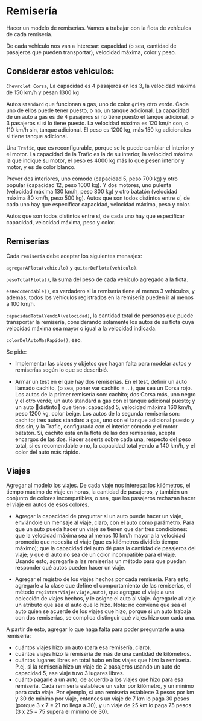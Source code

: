 # Remisería
Hacer un modelo de remiserias. Vamos a trabajar con la flota de vehículos de cada remisería.

De cada vehículo nos van a interesar: capacidad (o sea, cantidad de pasajeros que pueden transportar), velocidad máxima, color y peso.

## Considerar estos vehículos:

`Chevrolet Corsa`, La capacidad  es 4 pasajeros en los 3, la velocidad máxima  de 150 km/h y pesan 1300 kg

Autos `standard` que funcionan a gas, uno de color `gris`y otro verde. Cada uno de ellos puede tener puesto, o no, un tanque adicional. La capacidad de un auto a gas es de 4 pasajeros si no tiene puesto el tanque adicional, o 3 pasajeros si sí lo tiene puesto. La velocidad máxima es 120 km/h con, o 110 km/h sin, tanque adicional. El peso es 1200 kg, más 150 kg adicionales si tiene tanque adicional.

Una `Trafic`, que es reconfigurable, porque se le puede cambiar el interior y el motor. La capacidad de la Trafic es la de su interior, la velocidad máxima la que indique su motor, el peso es 4000 kg más lo que pesen interior y motor, y es de color blanco.

Prever dos interiores, uno cómodo (capacidad 5, peso 700 kg) y otro popular (capacidad 12, peso 1000 kg). Y dos motores, uno pulenta (velocidad máxima 130 km/h, peso 800 kg) y otro batatón (velocidad máxima 80 km/h, peso 500 kg).
Autos que son todos distintos entre sí, de cada uno hay que especificar capacidad, velocidad máxima, peso y color.

Autos que son todos distintos entre sí, de cada uno hay que especificar capacidad, velocidad máxima, peso y color.

## Remiserias 

Cada `remisería` debe aceptar los siguientes mensajes:

`agregarAFlota(vehiculo)` y `quitarDeFlota(vehiculo)`.

`pesoTotalFlota()`, la suma del peso de cada vehículo agregado a la flota.

`esRecomendable()`, es verdadero si la remisería tiene al menos 3 vehículos, y además, todos los vehículos registrados en la remisería pueden ir al menos a 100 km/h.

`capacidadTotalYendoA(velocidad)`, la cantidad total de personas que puede transportar la remisería, considerando solamente los autos de su flota cuya velocidad máxima sea mayor o igual a la velocidad indicada.

`colorDelAutoMasRapido()`, eso.

Se pide:

- Implementar las clases y objetos que hagan falta para modelar autos y remiserías según lo que se describió.

- Armar un test en el que hay dos remiserías.
En el test, definir un auto llamado cachito, (o sea, poner var cachito = ...), que sea un Corsa rojo.
Los autos de la primer remisería son: cachito; dos Corsa más, uno negro y el otro verde; un auto standard a gas con el tanque adicional puesto; y un auto distinto que tiene: capacidad 5, velocidad máxima 160 km/h, peso 1200 kg, color beige.
Los autos de la segunda remisería son: cachito; tres autos standard a gas, uno con el tanque adicional puesto y dos sin, y la Trafic, configurada con el interior cómodo y el motor batatón.
Sí, cachito está en la flota de las dos remiserías, acepta encargos de las dos.
Hacer asserts sobre cada una, respecto del peso total, si es recomendable o no, la capacidad total yendo a 140 km/h, y el color del auto más rápido.

## Viajes
Agregar al modelo los viajes. De cada viaje nos interesa: los kilómetros, el tiempo máximo de viaje en horas, la cantidad de pasajeros, y también un conjunto de colores incompatibles, o sea, que los pasajeros rechazan hacer el viaje en autos de esos colores.

- Agregar la capacidad de preguntar si un auto puede hacer un viaje, enviándole un mensaje al viaje, claro, con el auto como parámetro. Para que un auto pueda hacer un viaje se tienen que dar tres condiciones: que la velocidad máxima sea al menos 10
km/h mayor a la velocidad promedio que necesita el viaje (que es kilómetros dividido tiempo máximo); que la capacidad del auto dé para la cantidad de pasajeros del viaje; y que el auto no sea de un color incompatible para el viaje.
Usando esto, agregarle a las remiserías un método para que puedan responder qué autos pueden hacer un viaje.

- Agregar el registro de los viajes hechos por cada remisería. Para esto, agregarle a la clase que define el comportamiento de las remiserías, el método `registrarViaje(viaje,auto)`, que agregue el viaje a una colección de viajes hechos, y le asigne el auto al viaje. Agregarle al viaje un atributo que sea el auto que lo hizo.
Nota: no conviene que sea el auto quien se acuerde de los viajes que hizo, porque si un auto trabaja con dos remiserías, se complica distinguir qué viajes hizo con cada una.

A partir de esto, agregar lo que haga falta para poder preguntarle a una remisería:

  - cuántos viajes hizo un auto (para esa remisería, claro).
  - cuántos viajes hizo la remisería de más de una cantidad de kilómetros.
  - cuántos lugares libres en total hubo en los viajes que hizo la remisería. 
    P.ej. si la remisería hizo un viaje de 2 pasajeros usando un auto de capacidad 5, ese viaje tuvo 3 lugares libres.
  - cuánto pagarle a un auto, de acuerdo a los viajes que hizo para esa remisería.
    Cada remisería establece un valor por kilómetro, y un mínimo para cada viaje.
    Por ejemplo, si una remisería establece 3 pesos por km y 30 de mínimo por viaje, entonces un viaje de 7 km lo paga 30  pesos (porque 3 x 7 = 21 no llega a 30), y un viaje de 25 km lo paga 75 pesos (3 x 25 = 75 supera el mínimo de 30).
